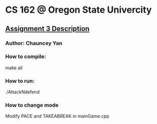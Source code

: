 # CS 162 @ Oregon State Univercity
## [Assignment 3 Description](./Assignment3.pdf)
### Author: Chauncey Yan
### How to compile:

make all

### How to run:

./AttackNdefend

### How to change mode 

Modify PACE and TAKEABREAK in mainGame.cpp
